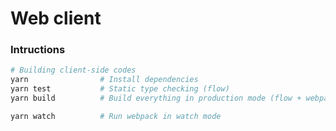 Web client
========

### Intructions
```bash
# Building client-side codes
yarn                # Install dependencies
yarn test           # Static type checking (flow)
yarn build          # Build everything in production mode (flow + webpack)

yarn watch          # Run webpack in watch mode
```

